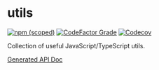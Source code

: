 # utils

[![npm (scoped)](https://img.shields.io/npm/v/@0x-jerry/utils?style=for-the-badge)](https://www.npmjs.com/package/@0x-jerry/utils)
[![CodeFactor Grade](https://img.shields.io/codefactor/grade/github/0x-jerry/utils/main?style=for-the-badge)](https://www.codefactor.io/repository/github/0x-jerry/utils/overview/main)
[![Codecov](https://img.shields.io/codecov/c/gh/0x-jerry/utils?style=for-the-badge)](https://codecov.io/gh/0x-jerry/utils)

Collection of useful JavaScript/TypeScript utils.

[Generated API Doc](https://paka.dev/npm/@0x-jerry/utils)
